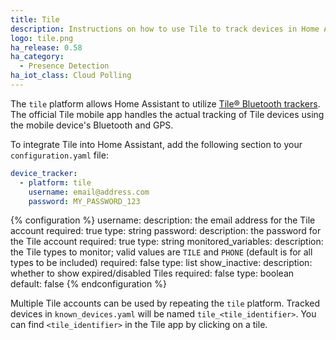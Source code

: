 ```yaml
---
title: Tile
description: Instructions on how to use Tile to track devices in Home Assistant.
logo: tile.png
ha_release: 0.58
ha_category:
  - Presence Detection
ha_iot_class: Cloud Polling
---
```


The `tile` platform allows Home Assistant to utilize [Tile® Bluetooth trackers](https://www.thetileapp.com).
The official Tile mobile app handles the actual tracking of Tile devices using
the mobile device's Bluetooth and GPS.

To integrate Tile into Home Assistant, add the following section to your
`configuration.yaml` file:

```yaml
device_tracker:
  - platform: tile
    username: email@address.com
    password: MY_PASSWORD_123
```

{% configuration %}
  username:
    description: the email address for the Tile account
    required: true
    type: string
  password:
    description: the password for the Tile account
    required: true
    type: string
  monitored_variables:
    description: the Tile types to monitor; valid values are `TILE` and `PHONE` (default is for all types to be included)
    required: false
    type: list
  show_inactive:
    description: whether to show expired/disabled Tiles
    required: false
    type: boolean
    default: false
{% endconfiguration %}

Multiple Tile accounts can be used by repeating the `tile` platform. Tracked devices in `known_devices.yaml` will be named `tile_<tile_identifier>`. You can find `<tile_identifier>` in the Tile app by clicking on a tile.
